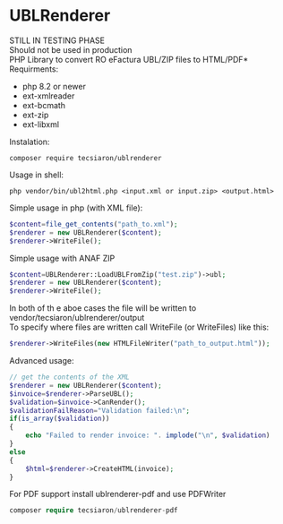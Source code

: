 UBLRenderer
===========

STILL IN TESTING PHASE  
Should not be used in production  
PHP Library to convert RO eFactura UBL/ZIP files to HTML/PDF*  
Requirments:  
- php 8.2 or newer  
- ext-xmlreader  
- ext-bcmath  
- ext-zip  
- ext-libxml
  
Instalation:  
```
composer require tecsiaron/ublrenderer
```
Usage in shell:
```
php vendor/bin/ubl2html.php <input.xml or input.zip> <output.html>
```
Simple usage in php (with XML file):
```PHP
$content=file_get_contents("path_to.xml");
$renderer = new UBLRenderer($content);
$renderer->WriteFile();
```
Simple usage with ANAF ZIP
```PHP
$content=UBLRenderer::LoadUBLFromZip("test.zip")->ubl;
$renderer = new UBLRenderer($content);
$renderer->WriteFile();
```
In both of th e aboe cases the file will be written to vendor/tecsiaron/ublrenderer/output  
To specify where files are written call WriteFile (or WriteFiles) like this:  
```PHP
$renderer->WriteFiles(new HTMLFileWriter("path_to_output.html"));
```
Advanced usage:
```PHP
// get the contents of the XML
$renderer = new UBLRenderer($content);
$invoice=$renderer->ParseUBL();
$validation=$invoice->CanRender();
$validationFailReason="Validation failed:\n";
if(is_array($validation))
{
	echo "Failed to render invoice: ". implode("\n", $validation)
}
else
{
	$html=$renderer->CreateHTML(invoice);
}
```
For PDF support install ublrenderer-pdf and use PDFWriter
```PHP
composer require tecsiaron/ublrenderer-pdf
```